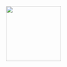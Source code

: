 <div id="header" align="center">

  <img src="https://i.imgur.com/WPfIrIV.png" width="150" height="150">

</div>
